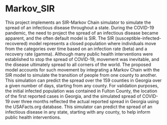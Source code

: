 # Markov_SIR
This project implements an SIR-Markov Chain simulator to simulate the spread of an infectious disease throughout a state. During the COVID-19 pandemic, the need to project the spread of an infectious disease became apparent, and the often default model is SIR. The SIR (susceptible-infected-recovered) model represents a closed population where individuals move from the categories over time based on an infection rate (beta) and a recovery rate (gamma). Although many public health interventions were established to stop the spread of COVID-19, movement was inevitable, and the disease ultimately spread to all corners of the world. The proposed model accounts for such movement by integrating a Markov Chain with the SIR model to simulate the transition of people from one county to another. This simulation can predict the spread over the 159 counties in Georgia over a given number of days, starting from any county. For validation purposes, the initial infected population was contained in Fulton County, the location of the first reported cases in Georgia, and the simulated spread of COVID-19 over three months reflected the actual reported spread in Georgia using the USAFacts.org database. This simulator can predict the spread of an infectious disease in any state, starting with any county, to help inform public health interventions.
